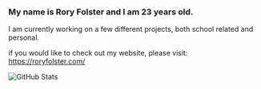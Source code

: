 ### My name is Rory Folster and I am 23 years old.

I am currently working on a few different projects, both school related and personal.

if you would like to check out my website, please visit: https://roryfolster.com/


![GitHub Stats](https://github-readme-stats.vercel.app/api?username=rory-folster&theme=radical)


<!--
**Rory-Folster/rory-folster** is a ✨ _special_ ✨ repository because its `README.md` (this file) appears on your GitHub profile.

Here are some ideas to get you started:

- 🔭 I’m currently working on ...
- 🌱 I’m currently learning ...
- 👯 I’m looking to collaborate on ...
- 🤔 I’m looking for help with ...
- 💬 Ask me about ...
- 📫 How to reach me: ...
- 😄 Pronouns: ...
- ⚡ Fun fact: ...
-->

